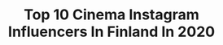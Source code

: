 ---
title: Top 10 Cinema Instagram Influencers In Finland In 2020
description: >-
  Find top cinema Instagram influencers in Finland in 2020. Most popular hashtags: #film #art #hyggehome #catsofinstagram.
platform: Instagram
profiles:
  - username: "petterilappalainen"
    fullname: >-
      Petteri Lappalainen
    location: "Finland"
    followers: 12608
    engagement: 1058
    commentsToLikes: 0.019433
    id: ck55nx2oz763f0i11o5fn9lbq
    verified: false
    hashtags: "#sneakpeek, #aidostimin, #pentax67, #120film"
  - username: "24niko"
    fullname: >-
      Niko Laurila Photography
    location: "Finland"
    followers: 10970
    engagement: 1144
    commentsToLikes: 0.030689
    id: ck1389vu7f7jx0i19sufl3itd
    verified: false
    hashtags: "#spring"
  - username: "etrav"
    fullname: >-
      Elliott Travis
    location: "Finland"
    followers: 12571
    engagement: 557
    commentsToLikes: 0.005297
    id: ck6tozi84gzd10j7129trfemo
    verified: false
    hashtags: "#leica, #leicam6, #cinematic, #photocinematica"
  - username: "meerikoutaniemi"
    fullname: >-
      Meeri Koutaniemi
    location: "Finland"
    followers: 67826
    engagement: 698
    commentsToLikes: 0.016034
    id: ck135z8c53yv00i19q3ssb9ld
    verified: false
    hashtags: "#solidaarisuus, #tykkypuut, #photojournalism, #pleasingmen"
  - username: "sinimalist"
    fullname: >-
      S I N I
    location: "Finland"
    followers: 6068
    engagement: 2086
    commentsToLikes: 0.264886
    id: ck5c0w74qtyn00i11wrwzpguy
    verified: false
    hashtags: "#dirtybootsandmessyhair, #kilpailu, #revealyourinnerswanqueen, #palkinto"
  - username: "oscu"
    fullname: >-
      Oscar Böckerman
    location: "Finland"
    followers: 8577
    engagement: 784
    commentsToLikes: 0.037077
    id: ck6u5dejg8zdc0j71bftwp438
    verified: false
    hashtags: "#sounddesign, #huffpostarts, #art, #supersequential"
  - username: "krista_kosonen"
    fullname: >-
      Krista Kosonen
    location: "Finland"
    followers: 33106
    engagement: 553
    commentsToLikes: 0.010282
    id: ck0u95bq392s20i19ofpif110
    verified: false
    hashtags: "#labradorinnoutaja, #staythefuckhome, #uusivuosi, #4yearsold"
  - username: "jerianie"
    fullname: >-
      イェリナ
    location: "Finland"
    followers: 252999
    engagement: 612
    commentsToLikes: 0.005506
    id: ck0txmro6jo1g0i19k4rof9xj
    verified: false
    hashtags: "#myseasonalstory, #winterfashion, #animeaesthetic, #tokyophotography"
---
